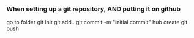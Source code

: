 ### When setting up a git repository, AND putting it on github

go to folder
git init
git add .
git commit -m "initial commit"
hub create
git push
